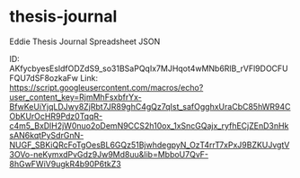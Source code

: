 # thesis-journal
Eddie Thesis Journal Spreadsheet JSON

ID: AKfycbyesEsldfODZdS9_so31BSaPQqIx7MJHqot4wMNb6RlB_rVFl9DOCFUFQU7dSF8ozkaFw
Link: https://script.googleusercontent.com/macros/echo?user_content_key=RjmMhFsxbfrYx-BfwKeUiYjqLDJwy8ZjRbt7JR89ghC4gQz7qIst_safOgghxUraCbC85hWR94CObKUrOcHR9Pdz0TqqR-c4m5_BxDlH2jW0nuo2oDemN9CCS2h10ox_1xSncGQajx_ryfhECjZEnD3nHksAN6kqtPySdrGnN-NUGF_SBKiQRcFoTgOesBL6GQz51BjwhdegpyN_OzT4rrT7xPxJ9BZKUJvgtV3OVo-neKymxdPvGdz9Jw9Md8uu&lib=MbboU7QvF-8hGwFWiV9ugkR4b90P6tkZ3